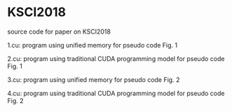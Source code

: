 # KSCI2018

source code for paper on KSCI2018

1.cu: program using unified memory for pseudo code Fig. 1

2.cu: program using traditional CUDA programming model for pseudo code Fig. 1

3.cu: program using unified memory for pseudo code Fig. 2

4.cu: program using traditional CUDA programming model for pseudo code Fig. 2

